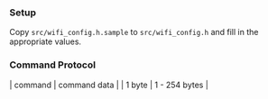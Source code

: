 ### Setup

Copy `src/wifi_config.h.sample` to `src/wifi_config.h` and fill in the appropriate values.

### Command Protocol

| command | command data  |
| 1 byte  | 1 - 254 bytes |

